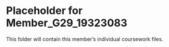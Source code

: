 # Placeholder for Member_G29_19323083
This folder will contain this member’s individual coursework files.
